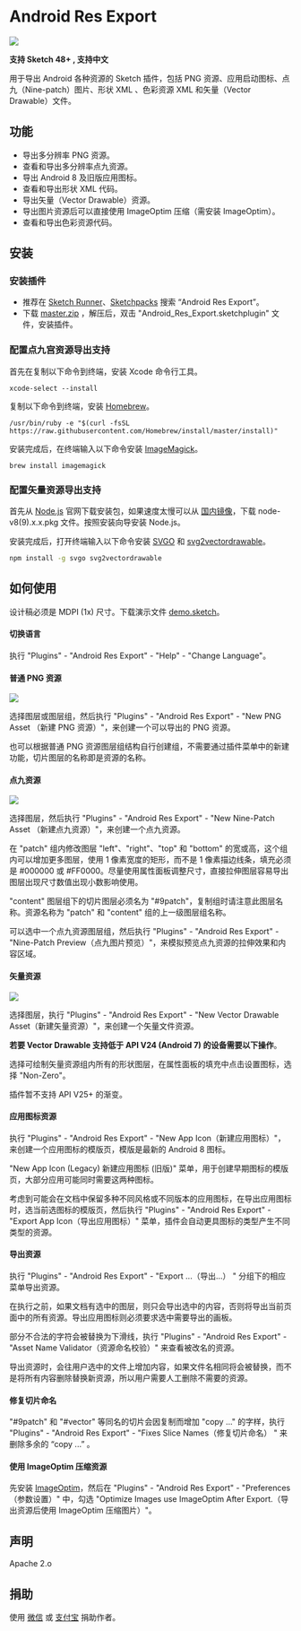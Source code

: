 # Android Res Export

![](https://github.com/Ashung/Android_Res_Export/blob/develop/img/android_res_export.png?raw=true)

**支持 Sketch 48+ , 支持中文**

用于导出 Android 各种资源的 Sketch 插件，包括 PNG 资源、应用启动图标、点九（Nine-patch）图片、形状 XML 、色彩资源 XML 和矢量（Vector Drawable）文件。

## 功能

- 导出多分辨率 PNG 资源。
- 查看和导出多分辨率点九资源。
- 导出 Android 8 及旧版应用图标。
- 查看和导出形状 XML 代码。
- 导出矢量（Vector Drawable）资源。
- 导出图片资源后可以直接使用 ImageOptim 压缩（需安装 ImageOptim）。
- 查看和导出色彩资源代码。

## 安装

### 安装插件

- 推荐在 [Sketch Runner](http://sketchrunner.com/)、[Sketchpacks](https://sketchpacks.com/) 搜索 “Android Res Export”。
- 下载 [master.zip](https://github.com/Ashung/Android_Res_Export/archive/master.zip) ，解压后，双击 "Android_Res_Export.sketchplugin" 文件，安装插件。

### 配置点九宫资源导出支持

首先在复制以下命令到终端，安装 Xcode 命令行工具。

```shell
xcode-select --install
```

复制以下命令到终端，安装 [Homebrew](http://brew.sh/index_zh-cn.html)。

```shell
/usr/bin/ruby -e "$(curl -fsSL https://raw.githubusercontent.com/Homebrew/install/master/install)"
```

安装完成后，在终端输入以下命令安装 [ImageMagick](http://www.imagemagick.org/script/index.php)。

```shell
brew install imagemagick
```

### 配置矢量资源导出支持

首先从 [Node.js](https://nodejs.org/en/) 官网下载安装包，如果速度太慢可以从 [国内镜像](https://npm.taobao.org/mirrors/node/)，下载 node-v8(9).x.x.pkg 文件。按照安装向导安装 Node.js。

安装完成后，打开终端输入以下命令安装 [SVGO](https://github.com/svg/svgo) 和 [svg2vectordrawable](https://github.com/Ashung/svg2vectordrawable)。

```bash
npm install -g svgo svg2vectordrawable
```

## 如何使用

设计稿必须是 MDPI (1x) 尺寸。下载演示文件 [demo.sketch](https://github.com/Ashung/Android_Res_Export/blob/develop/demo.sketch)。

#### 切换语言

执行 "Plugins" - "Android Res Export" - "Help" - "Change Language"。

#### 普通 PNG 资源

![](https://github.com/Ashung/Android_Res_Export/blob/develop/img/android_res_export_1.gif?raw=true)

选择图层或图层组，然后执行 "Plugins" - "Android Res Export" - "New PNG Asset （新建 PNG 资源）"，来创建一个可以导出的 PNG 资源。

也可以根据普通 PNG 资源图层组结构自行创建组，不需要通过插件菜单中的新建功能，切片图层的名称即是资源的名称。

#### 点九资源

![](https://github.com/Ashung/Android_Res_Export/blob/develop/img/android_res_export_2.gif?raw=true)

选择图层，然后执行 "Plugins" - "Android Res Export" - "New Nine-Patch Asset （新建点九资源）"，来创建一个点九资源。

在 "patch" 组内修改图层 "left"、"right"、"top" 和 "bottom" 的宽或高，这个组内可以增加更多图层，使用 1 像素宽度的矩形，而不是 1 像素描边线条，填充必须是 #000000 或 #FF0000。尽量使用属性面板调整尺寸，直接拉伸图层容易导出图层出现尺寸数值出现小数影响使用。

"content" 图层组下的切片图层必须名为 "#9patch"，复制组时请注意此图层名称。资源名称为 "patch" 和 "content" 组的上一级图层组名称。

可以选中一个点九资源图层组，然后执行 "Plugins" - "Android Res Export" - "Nine-Patch Preview（点九图片预览）"，来模拟预览点九资源的拉伸效果和内容区域。

#### 矢量资源

![](https://github.com/Ashung/Android_Res_Export/blob/develop/img/android_res_export_3.gif?raw=true)

选择图层，执行 "Plugins" - "Android Res Export" - "New Vector Drawable Asset（新建矢量资源）"，来创建一个矢量文件资源。

**若要 Vector Drawable 支持低于 API V24 (Android 7) 的设备需要以下操作**。

选择可绘制矢量资源组内所有的形状图层，在属性面板的填充中点击设置图标，选择 "Non-Zero"。

插件暂不支持 API V25+ 的渐变。

#### 应用图标资源

执行 "Plugins" - "Android Res Export" - "New App Icon（新建应用图标）"，来创建一个应用图标的模版页，模版是最新的 Android 8 图标。

"New App Icon (Legacy) 新建应用图标 (旧版)" 菜单，用于创建早期图标的模版页，大部分应用可能同时需要这两种图标。

考虑到可能会在文档中保留多种不同风格或不同版本的应用图标，在导出应用图标时，选当前选图标的模版页，然后执行 "Plugins" - "Android Res Export" - "Export App Icon（导出应用图标）" 菜单，插件会自动更具图标的类型产生不同类型的资源。

#### 导出资源

执行 "Plugins" - "Android Res Export" - "Export ...（导出...） " 分组下的相应菜单导出资源。

在执行之前，如果文档有选中的图层，则只会导出选中的内容，否则将导出当前页面中的所有资源。导出应用图标则必须要求选中需要导出的画板。

部分不合法的字符会被替换为下滑线，执行 "Plugins" - "Android Res Export" - "Asset Name Validator（资源命名校验）" 来查看被改名的资源。

导出资源时，会往用户选中的文件上增加内容，如果文件名相同将会被替换，而不是将所有内容删除替换新资源，所以用户需要人工删除不需要的资源。

#### 修复切片命名

"#9patch" 和 "#vector" 等同名的切片会因复制而增加 "copy ..." 的字样，执行 "Plugins" - "Android Res Export" - "Fixes Slice Names（修复切片命名） " 来删除多余的 “copy ...” 。

#### 使用 ImageOptim 压缩资源

先安装 [ImageOptim](https://imageoptim.com/mac)，然后在 "Plugins" - "Android Res Export" - "Preferences（参数设置）" 中，勾选 "Optimize Images use ImageOptim After Export.（导出资源后使用 ImageOptim 压缩图片）"。

## 声明

Apache 2.o

## 捐助

使用 [微信](http://ashung.github.io/donate.html) 或 [支付宝](http://ashung.github.io/donate.html) 捐助作者。
